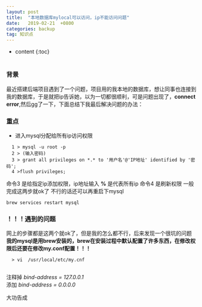 ```yaml
---
layout: post
title:  "本地数据库mylocal可以访问，ip不能访问问题"
date:   2019-02-21  +0800
categories: backup
tag: 知识点
---
```


* content
{:toc}


# 

### 背景
最近搭建后端项目遇到了一个问题，项目用的我本地的数据库，想让同事也连接到我的数据库，于是就把ip告诉她，以为一切都很顺利，可是问题出现了，**connect error**,然后gg了一下，下面总结下我最后解决问题的办法：

### 重点
* 进入mysql分配给所有ip访问权限
```code
  1 > mysql -u root -p
  2 > (输入密码)
  3 > grant all privileges on *.* to '用户名'@'IP地址' identified by '密码';
  4 >flush privileges;
```
命令3 是给指定ip添加权限，ip地址输入 **%** 是代表所有ip
命令4 是刷新权限
一般完成这两步就ok了 不行的话还可以再重启下mysql
```code
brew services restart mysql
```


### **！！！遇到的问题**
网上的步骤都是这两个就ok了，但是我的怎么都不行，后来发现一个很坑的问题 **我的mysql是用brew安装的，brew在安装过程中默认配置了许多东西，在修改权限后还要在修改my.conf配置！！！**
```code
  > vi  /usr/local/etc/my.cnf
  
```
注释掉  *bind-address = 127.0.0.1*   
添加  *bind-address = 0.0.0.0*

大功告成